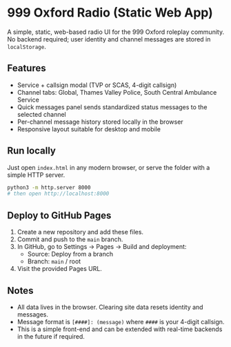 # 999 Oxford Radio (Static Web App)

A simple, static, web-based radio UI for the 999 Oxford roleplay community. No backend required; user identity and channel messages are stored in `localStorage`.

## Features

- Service + callsign modal (TVP or SCAS, 4-digit callsign)
- Channel tabs: Global, Thames Valley Police, South Central Ambulance Service
- Quick messages panel sends standardized status messages to the selected channel
- Per-channel message history stored locally in the browser
- Responsive layout suitable for desktop and mobile

## Run locally

Just open `index.html` in any modern browser, or serve the folder with a simple HTTP server.

```bash
python3 -m http.server 8000
# then open http://localhost:8000
```

## Deploy to GitHub Pages

1. Create a new repository and add these files.
2. Commit and push to the `main` branch.
3. In GitHub, go to Settings → Pages → Build and deployment:
   - Source: Deploy from a branch
   - Branch: `main` / root
4. Visit the provided Pages URL.

## Notes

- All data lives in the browser. Clearing site data resets identity and messages.
- Message format is `[####]: (message)` where `####` is your 4-digit callsign.
- This is a simple front-end and can be extended with real-time backends in the future if required.